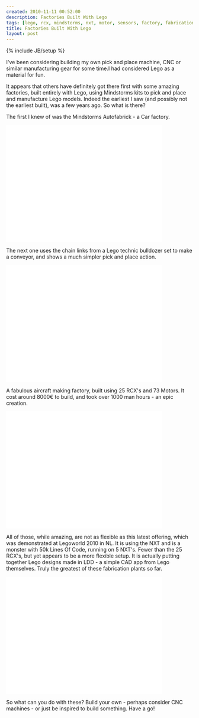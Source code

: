 ```yaml
---
created: 2010-11-11 00:52:00
description: Factories Built With Lego
tags: [lego, rcx, mindstorms, nxt, motor, sensors, factory, fabrication, assembly line]
title: Factories Built With Lego
layout: post
---
```

{% include JB/setup %}

I've been considering building my own pick and place machine, CNC or similar manufacturing gear for some time.I had considered Lego as a material for fun.

It appears that others have definitely got there first with some amazing factories, built entirely with Lego, using Mindstorms kits to pick and place and manufacture Lego models. Indeed the earliest I saw (and possibly not the earliest built), was a few years ago. So what is there?

The first I knew of was the Mindstorms Autofabrick - a Car factory.

<div class="embed-responsive embed-responsive-16by9">
<iframe width="420" height="315" src="//www.youtube.com/embed/GQ3AcPEPbH0?rel=0" frameborder="0" allowfullscreen="true"></iframe>
</div>

The next one uses the chain links from a Lego technic bulldozer set to make a conveyor, and shows a much simpler pick and place action.

<div class="embed-responsive embed-responsive-16by9">
<iframe width="420" height="315" src="//www.youtube.com/embed/HVBOnKPoxv4?rel=0" frameborder="0" allowfullscreen="true"></iframe>
</div>

A fabulous aircraft making factory, built using 25 RCX's and 73 Motors. It cost around 8000€ to build, and took over 1000 man hours - an epic creation.

<div class="embed-responsive embed-responsive-16by9">
<iframe width="420" height="315" src="//www.youtube.com/embed/7Z1SsCl5OPY?rel=0" frameborder="0" allowfullscreen="true"></iframe>
</div>

All of those, while amazing, are not as flexible as this latest offering, which was demonstrated at Legoworld 2010 in NL. It is using the NXT and is a monster with 50k Lines Of Code, running on 5 NXT's. Fewer than the 25 RCX's, but yet appears to be a more flexible setup. It is actually putting together Lego designs made in LDD - a simple CAD app from Lego themselves. Truly the greatest of these fabrication plants so far.

<div class="embed-responsive embed-responsive-16by9">
<iframe width="420" height="315" src="//www.youtube.com/embed/wgj9cZtW2Fs?rel=0" frameborder="0" allowfullscreen="true"></iframe>
</div>

So what can you do with these? Build your own - perhaps consider CNC machines - or just be inspired to build something. Have a go!

